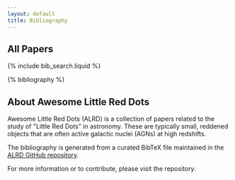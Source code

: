 ```yaml
---
layout: default
title: Bibliography
---
```


## All Papers

<!-- Available tags for tag filtering system -->
<div id="available-tags" style="display: none;">
  <span data-tag="case study"></span>
  <span data-tag="catalog"></span>
  <span data-tag="simulation"></span>
  <span data-tag="theory"></span>
  <span data-tag="non-agn"></span>
  <span data-tag="starburst"></span>
  <span data-tag="dust"></span>
  <span data-tag="variability"></span>
  <span data-tag="x-ray"></span>
  <span data-tag="sed"></span>
  <span data-tag="spectroscopy"></span>
  <span data-tag="jwst"></span>
  <span data-tag="non-jwst"></span>
  <span data-tag="photometry"></span>
  <span data-tag="radio"></span>
  <span data-tag="multi-wavelength"></span>
  <span data-tag="early universe"></span>
  <span data-tag="local counterpart"></span>
  <span data-tag="black hole mass"></span>
  <span data-tag="clustering"></span>
  <span data-tag="emission lines"></span>
  <span data-tag="host galaxy"></span>
  <span data-tag="kinematics"></span>
  <span data-tag="morphology"></span>
  <span data-tag="sample selection"></span>
</div>

{% include bib_search.liquid %}

{% bibliography %}

## About Awesome Little Red Dots

Awesome Little Red Dots (ALRD) is a collection of papers related to the study of "Little Red Dots" in astronomy. These are typically small, reddened objects that are often active galactic nuclei (AGNs) at high redshifts.

The bibliography is generated from a curated BibTeX file maintained in the [ALRD GitHub repository](https://github.com/wenkeren/Awesome-Little-Red-Dots). 

For more information or to contribute, please visit the repository. 